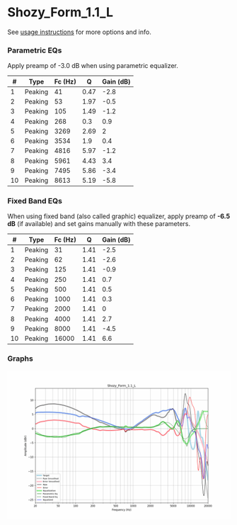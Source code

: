 # Shozy_Form_1.1_L
See [usage instructions](https://github.com/jaakkopasanen/AutoEq#usage) for more options and info.

### Parametric EQs
Apply preamp of -3.0 dB when using parametric equalizer.

|   # | Type    |   Fc (Hz) |    Q |   Gain (dB) |
|-----|---------|-----------|------|-------------|
|   1 | Peaking |        41 | 0.47 |        -2.8 |
|   2 | Peaking |        53 | 1.97 |        -0.5 |
|   3 | Peaking |       105 | 1.49 |        -1.2 |
|   4 | Peaking |       268 | 0.3  |         0.9 |
|   5 | Peaking |      3269 | 2.69 |         2   |
|   6 | Peaking |      3534 | 1.9  |         0.4 |
|   7 | Peaking |      4816 | 5.97 |        -1.2 |
|   8 | Peaking |      5961 | 4.43 |         3.4 |
|   9 | Peaking |      7495 | 5.86 |        -3.4 |
|  10 | Peaking |      8613 | 5.19 |        -5.8 |

### Fixed Band EQs
When using fixed band (also called graphic) equalizer, apply preamp of **-6.5 dB** (if available) and set gains manually with these parameters.

|   # | Type    |   Fc (Hz) |    Q |   Gain (dB) |
|-----|---------|-----------|------|-------------|
|   1 | Peaking |        31 | 1.41 |        -2.5 |
|   2 | Peaking |        62 | 1.41 |        -2.6 |
|   3 | Peaking |       125 | 1.41 |        -0.9 |
|   4 | Peaking |       250 | 1.41 |         0.7 |
|   5 | Peaking |       500 | 1.41 |         0.5 |
|   6 | Peaking |      1000 | 1.41 |         0.3 |
|   7 | Peaking |      2000 | 1.41 |         0   |
|   8 | Peaking |      4000 | 1.41 |         2.7 |
|   9 | Peaking |      8000 | 1.41 |        -4.5 |
|  10 | Peaking |     16000 | 1.41 |         6.6 |

### Graphs
![](./Shozy_Form_1.1_L.png)
